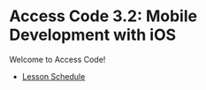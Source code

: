# Access Code 3.2: Mobile Development with iOS

Welcome to Access Code!

- [Lesson Schedule](schedule.md)
